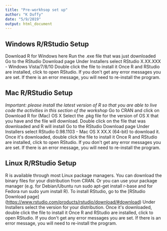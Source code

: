 ```yaml
---
title: "Pre-workhsop set up"
author: "K Duffy"
date: "5/9/2019"
output: html_document
---
```


## Windows R/RStudio Setup
Download R for Windows here
Run the .exe file that was just downloaded
Go to the RStudio Download page
Under Installers select RStudio X.XX.XXX - Windows Vista/7/8/10
Double click the file to install it
Once R and RStudio are installed, click to open RStudio. If you don't get any error messages you are set. If there is an error message, you will need to re-install the program.

## Mac R/RStudio Setup
*Important: please install the latest version of R so that you are able to live code the activities in this section of the workshop*
Go to CRAN and click on Download R for (Mac) OS X
Select the .pkg file for the version of OS X that you have and the file will download.
Double click on the file that was downloaded and R will install
Go to the RStudio Download page
Under Installers select RStudio 0.98.1103 - Mac OS X XX.X (64-bit) to download it.
Once it's downloaded, double click the file to install it
Once R and RStudio are installed, click to open RStudio. If you don't get any error messages you are set. If there is an error message, you will need to re-install the program.

## Linux R/RStudio Setup
R is available through most Linux package managers. You can download the binary files for your distribution from CRAN. Or you can use your package manager (e.g. for Debian/Ubuntu run sudo apt-get install r-base and for Fedora run sudo yum install R).
To install RStudio, go to the [RStudio Download page] (https://www.rstudio.com/products/rstudio/download/#download)
Under Installers select the version for your distribution.
Once it's downloaded, double click the file to install it
Once R and RStudio are installed, click to open RStudio. If you don't get any error messages you are set. If there is an error message, you will need to re-install the program.
